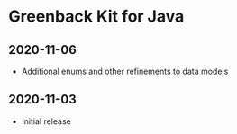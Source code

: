 # Greenback Kit for Java

## 2020-11-06

 - Additional enums and other refinements to data models

## 2020-11-03

 - Initial release
